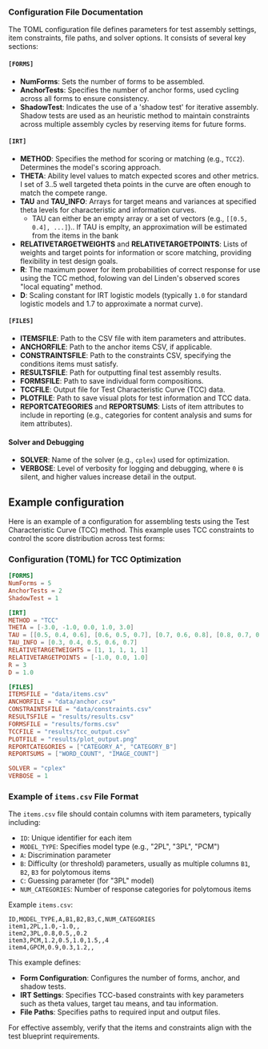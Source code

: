 ### Configuration File Documentation

The TOML configuration file defines parameters for test assembly settings, item constraints, file paths, and solver options. It consists of several key sections:

#### `[FORMS]`

- **NumForms**: Sets the number of forms to be assembled.
- **AnchorTests**: Specifies the number of anchor forms, used cycling across all forms to ensure consistency.
- **ShadowTest**: Indicates the use of a 'shadow test' for iterative assembly. Shadow tests are used as an heuristic method to maintain constraints across multiple assembly cycles by reserving items for future forms.

#### `[IRT]`

- **METHOD**: Specifies the method for scoring or matching (e.g., `TCC2`). Determines the model's scoring approach.
- **THETA**: Ability level values to match expected scores and other metrics. I set of 3..5 well targeted theta points in the curve are often enough to match the compete range.
- **TAU** and **TAU_INFO**: Arrays for target means and variances at specified theta levels for characteristic and information curves.
  - TAU can either be an empty array or a set of vectors (e.g., `[[0.5, 0.4], ...]`).. If TAU is emplty, an approximation will be estimated from the items in the bank
- **RELATIVETARGETWEIGHTS** and **RELATIVETARGETPOINTS**: Lists of weights and target points for information or score matching, providing flexibility in test design goals.
- **R**: The maximum power for item probabilities of correct response for use using the TCC method, folowing van del Linden's observed scores "local equating" method.
- **D**: Scaling constant for IRT logistic models (typically `1.0` for standard logistic models and 1.7 to approximate a normat curve).

#### `[FILES]`

- **ITEMSFILE**: Path to the CSV file with item parameters and attributes.
- **ANCHORFILE**: Path to the anchor items CSV, if applicable.
- **CONSTRAINTSFILE**: Path to the constraints CSV, specifying the conditions items must satisfy.
- **RESULTSFILE**: Path for outputting final test assembly results.
- **FORMSFILE**: Path to save individual form compositions.
- **TCCFILE**: Output file for Test Characteristic Curve (TCC) data.
- **PLOTFILE**: Path to save visual plots for test information and TCC data.
- **REPORTCATEGORIES** and **REPORTSUMS**: Lists of item attributes to include in reporting (e.g., categories for content analysis and sums for item attributes).

#### Solver and Debugging

- **SOLVER**: Name of the solver (e.g., `cplex`) used for optimization.
- **VERBOSE**: Level of verbosity for logging and debugging, where `0` is silent, and higher values increase detail in the output.


## Example configuration

Here is an example of a configuration for assembling tests using the Test Characteristic Curve (TCC) method. This example uses TCC constraints to control the score distribution across test forms:

### Configuration (TOML) for TCC Optimization
```toml
[FORMS]
NumForms = 5
AnchorTests = 2
ShadowTest = 1

[IRT]
METHOD = "TCC"
THETA = [-3.0, -1.0, 0.0, 1.0, 3.0]
TAU = [[0.5, 0.4, 0.6], [0.6, 0.5, 0.7], [0.7, 0.6, 0.8], [0.8, 0.7, 0.9]]
TAU_INFO = [0.3, 0.4, 0.5, 0.6, 0.7]
RELATIVETARGETWEIGHTS = [1, 1, 1, 1, 1]
RELATIVETARGETPOINTS = [-1.0, 0.0, 1.0]
R = 3
D = 1.0

[FILES]
ITEMSFILE = "data/items.csv"
ANCHORFILE = "data/anchor.csv"
CONSTRAINTSFILE = "data/constraints.csv"
RESULTSFILE = "results/results.csv"
FORMSFILE = "results/forms.csv"
TCCFILE = "results/tcc_output.csv"
PLOTFILE = "results/plot_output.png"
REPORTCATEGORIES = ["CATEGORY_A", "CATEGORY_B"]
REPORTSUMS = ["WORD_COUNT", "IMAGE_COUNT"]

SOLVER = "cplex"
VERBOSE = 1
```

### Example of `items.csv` File Format
The `items.csv` file should contain columns with item parameters, typically including:
- `ID`: Unique identifier for each item
- `MODEL_TYPE`: Specifies model type (e.g., "2PL", "3PL", "PCM")
- `A`: Discrimination parameter
- `B`: Difficulty (or threshold) parameters, usually as multiple columns `B1`, `B2`, `B3` for polytomous items
- `C`: Guessing parameter (for "3PL" model)
- `NUM_CATEGORIES`: Number of response categories for polytomous items

Example `items.csv`:
```csv
ID,MODEL_TYPE,A,B1,B2,B3,C,NUM_CATEGORIES
item1,2PL,1.0,-1.0,,
item2,3PL,0.8,0.5,,0.2
item3,PCM,1.2,0.5,1.0,1.5,,4
item4,GPCM,0.9,0.3,1.2,,
```

This example defines:
- **Form Configuration**: Configures the number of forms, anchor, and shadow tests.
- **IRT Settings**: Specifies TCC-based constraints with key parameters such as theta values, target tau means, and tau information.
- **File Paths**: Specifies paths to required input and output files.

For effective assembly, verify that the items and constraints align with the test blueprint requirements.
